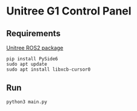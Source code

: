 # Unitree G1 Control Panel

## Requirements

[Unitree ROS2 package](https://github.com/unitreerobotics/unitree_ros2)

````
pip install PySide6
sudo apt update
sudo apt install libxcb-cursor0
````

## Run
````
python3 main.py
````
